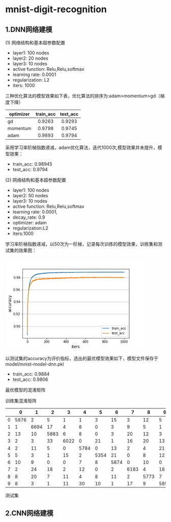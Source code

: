 # mnist-digit-recognition
## 1.DNN网络建模
(1) 网络结构和基本超参数配置
- layer1: 100 nodes  
- layer2: 20 nodes 
- layer3: 10 nodes
- active function: Relu,Relu,softmax
- learning rate: 0.0001
- regularization: L2
- iters: 1000

三种优化算法的模型效果如下表，优化算法的排序为:adam>momentum>gd（梯度下降）

optimizer|train_acc|test_acc
----|:----:|:-----:
gd|0.9263|0.9293
momentum|0.9798|0.9745
adam|0.9893|0.9794

采用学习率阶梯指数递减，adam优化算法，迭代1000次,模型效果并未提升，模型效果：
- train_acc: 0.98945
- test_acc: 0.9794

(2) 网络结构和基本超参数配置
- layer1: 100 nodes  
- layer2: 50 nodes 
- layer3: 10 nodes
- active function: Relu,Relu,softmax
- learning rate: 0.0001,
- decay_rate: 0.9
- optimizer: adam
- regularization:L2
- iters:1000

学习率阶梯指数递减，以50次为一阶梯，记录每次训练的模型效果，训练集和测试集的效果图：

![markdown](https://github.com/spring-xiao/mnist-digit-recognition/blob/master/result/acc-model-dnn-img.jpg)

以测试集的accuracy为评价指标，选出的最优模型效果如下，模型文件保存于model/mnist-model-dnn.pkl
- train_acc: 0.9884
- test_acc: 0.9806

最优模型的混淆矩阵

训练集混淆矩阵

|   |0|1|2|3|4|5|6|7|8|9|acc_rate
----|----|----|----|----|----|----|----|----|----|----|----
|0|5876|2|5|1|1|3|15|3|12|5|0.992065
|1|1|6694|17|4|8|0|3|9|5|1|0.99288
|2|13|10|5883|6|8|0|3|20|12|3|0.987412
|3|2|3|33|6022|0|21|1|16|20|13|0.982221
|4|2|11|5|0|5784|0|13|2|4|21|0.990072
|5|5|3|1|15|2|5354|21|0|8|12|0.987641
|6|10|9|0|0|7|8|5874|0|10|0|0.992565
|7|2|24|18|2|12|0|2|6183|4|18|0.986911
|8|8|20|7|11|4|8|11|2|5773|7|0.986669
|9|8|3|1|11|30|10|1|17|9|5859|0.984871

测试集


## 2.CNN网络建模
